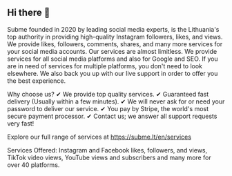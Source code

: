 ## Hi there 👋


Subme founded in 2020 by leading social media experts, is the Lithuania's top authority in providing high-quality Instagram followers, likes, and views. We provide likes, followers, comments, shares, and many more services for your social media accounts. Our services are almost limitless. We provide services for all social media platforms and also for Google and SEO. If you are in need of services for multiple platforms, you don't need to look elsewhere. We also back you up with our live support in order to offer you the best experience.

Why choose us?
✔ We provide top quality services.
✔ Guaranteed fast delivery (Usually within a few minutes).
✔ We will never ask for or need your password to deliver our service.
✔ You pay by Stripe, the world's most secure payment processor.
✔ Contact us; we answer all support requests very fast!

Explore our full range of services at https://subme.lt/en/services

Services Offered: Instagram and Facebook likes, followers, and views, TikTok video views, YouTube views and subscribers and many more for over 40 platforms.

